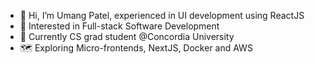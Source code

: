 - 👋 Hi, I’m Umang Patel, experienced in UI development using ReactJS 
- 👀 Interested in Full-stack Software Development
- 🌱 Currently CS grad student @Concordia University
- 🗺️ Exploring Micro-frontends, NextJS, Docker and AWS


<!---
UIcoder511/UIcoder511 is a ✨ special ✨ repository because its `README.md` (this file) appears on your GitHub profile.
You can click the Preview link to take a look at your changes.
--->
